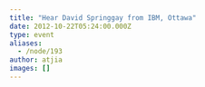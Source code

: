 ```yaml
---
title: "Hear David Springgay from IBM, Ottawa"
date: 2012-10-22T05:24:00.000Z
type: event
aliases:
  - /node/193
author: atjia
images: []
---
```



